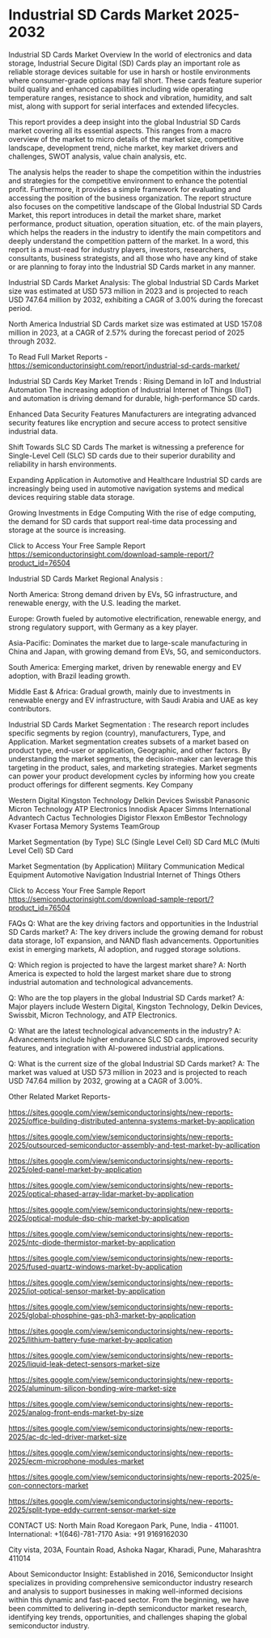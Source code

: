 <h1>Industrial SD Cards Market 2025-2032</h1>
Industrial SD Cards Market Overview
In the world of electronics and data storage, Industrial Secure Digital (SD) Cards play an important role as reliable storage devices suitable for use in harsh or hostile environments where consumer-grade options may fall short. These cards feature superior build quality and enhanced capabilities including wide operating temperature ranges, resistance to shock and vibration, humidity, and salt mist, along with support for serial interfaces and extended lifecycles.

This report provides a deep insight into the global Industrial SD Cards market covering all its essential aspects. This ranges from a macro overview of the market to micro details of the market size, competitive landscape, development trend, niche market, key market drivers and challenges, SWOT analysis, value chain analysis, etc.

The analysis helps the reader to shape the competition within the industries and strategies for the competitive environment to enhance the potential profit. Furthermore, it provides a simple framework for evaluating and accessing the position of the business organization. The report structure also focuses on the competitive landscape of the Global Industrial SD Cards Market, this report introduces in detail the market share, market performance, product situation, operation situation, etc. of the main players, which helps the readers in the industry to identify the main competitors and deeply understand the competition pattern of the market.
In a word, this report is a must-read for industry players, investors, researchers, consultants, business strategists, and all those who have any kind of stake or are planning to foray into the Industrial SD Cards market in any manner.

Industrial SD Cards Market Analysis:
The global Industrial SD Cards Market size was estimated at USD 573 million in 2023 and is projected to reach USD 747.64 million by 2032, exhibiting a CAGR of 3.00% during the forecast period.

North America Industrial SD Cards market size was estimated at USD 157.08 million in 2023, at a CAGR of 2.57% during the forecast period of 2025 through 2032.

To Read Full Market Reports -
https://semiconductorinsight.com/report/industrial-sd-cards-market/

Industrial SD Cards Key Market Trends :
Rising Demand in IoT and Industrial Automation
The increasing adoption of Industrial Internet of Things (IIoT) and automation is driving demand for durable, high-performance SD cards.

Enhanced Data Security Features
Manufacturers are integrating advanced security features like encryption and secure access to protect sensitive industrial data.

Shift Towards SLC SD Cards
The market is witnessing a preference for Single-Level Cell (SLC) SD cards due to their superior durability and reliability in harsh environments.

Expanding Application in Automotive and Healthcare
Industrial SD cards are increasingly being used in automotive navigation systems and medical devices requiring stable data storage.

Growing Investments in Edge Computing
With the rise of edge computing, the demand for SD cards that support real-time data processing and storage at the source is increasing.

Click to Access Your Free Sample Report
https://semiconductorinsight.com/download-sample-report/?product_id=76504

Industrial SD Cards Market Regional Analysis :

North America:
Strong demand driven by EVs, 5G infrastructure, and renewable energy, with the U.S. leading the market.

Europe:
Growth fueled by automotive electrification, renewable energy, and strong regulatory support, with Germany as a key player.

Asia-Pacific:
Dominates the market due to large-scale manufacturing in China and Japan, with growing demand from EVs, 5G, and semiconductors.

South America:
Emerging market, driven by renewable energy and EV adoption, with Brazil leading growth.

Middle East & Africa:
Gradual growth, mainly due to investments in renewable energy and EV infrastructure, with Saudi Arabia and UAE as key contributors.

Industrial SD Cards Market Segmentation :
The research report includes specific segments by region (country), manufacturers, Type, and Application. Market segmentation creates subsets of a market based on product type, end-user or application, Geographic, and other factors. By understanding the market segments, the decision-maker can leverage this targeting in the product, sales, and marketing strategies. Market segments can power your product development cycles by informing how you create product offerings for different segments.
Key Company

Western Digital
Kingston Technology
Delkin Devices
Swissbit
Panasonic
Micron Technology
ATP Electronics
Innodisk
Apacer
Simms International
Advantech
Cactus Technologies
Digistor
Flexxon
EmBestor Technology
Kvaser
Fortasa Memory Systems
TeamGroup

Market Segmentation (by Type)
SLC (Single Level Cell) SD Card
MLC (Multi Level Cell) SD Card

Market Segmentation (by Application)
Military
Communication
Medical Equipment
Automotive Navigation
Industrial Internet of Things
Others

Click to Access Your Free Sample Report
https://semiconductorinsight.com/download-sample-report/?product_id=76504

FAQs
Q: What are the key driving factors and opportunities in the Industrial SD Cards market?
A: The key drivers include the growing demand for robust data storage, IoT expansion, and NAND flash advancements. Opportunities exist in emerging markets, AI adoption, and rugged storage solutions.

Q: Which region is projected to have the largest market share?
A: North America is expected to hold the largest market share due to strong industrial automation and technological advancements.

Q: Who are the top players in the global Industrial SD Cards market?
A: Major players include Western Digital, Kingston Technology, Delkin Devices, Swissbit, Micron Technology, and ATP Electronics.

Q: What are the latest technological advancements in the industry?
A: Advancements include higher endurance SLC SD cards, improved security features, and integration with AI-powered industrial applications.

Q: What is the current size of the global Industrial SD Cards market?
A: The market was valued at USD 573 million in 2023 and is projected to reach USD 747.64 million by 2032, growing at a CAGR of 3.00%.

Other Related Market Reports-

https://sites.google.com/view/semiconductorinsights/new-reports-2025/office-building-distributed-antenna-systems-market-by-application

https://sites.google.com/view/semiconductorinsights/new-reports-2025/outsourced-semiconductor-assembly-and-test-market-by-apllication

https://sites.google.com/view/semiconductorinsights/new-reports-2025/oled-panel-market-by-application

https://sites.google.com/view/semiconductorinsights/new-reports-2025/optical-phased-array-lidar-market-by-application

https://sites.google.com/view/semiconductorinsights/new-reports-2025/optical-module-dsp-chip-market-by-application

https://sites.google.com/view/semiconductorinsights/new-reports-2025/ntc-diode-thermistor-market-by-application

https://sites.google.com/view/semiconductorinsights/new-reports-2025/fused-quartz-windows-market-by-application

https://sites.google.com/view/semiconductorinsights/new-reports-2025/iot-optical-sensor-market-by-application

https://sites.google.com/view/semiconductorinsights/new-reports-2025/global-phosphine-gas-ph3-market-by-application

https://sites.google.com/view/semiconductorinsights/new-reports-2025/lithium-battery-fuse-market-by-application

https://sites.google.com/view/semiconductorinsights/new-reports-2025/liquid-leak-detect-sensors-market-size

https://sites.google.com/view/semiconductorinsights/new-reports-2025/aluminum-silicon-bonding-wire-market-size

https://sites.google.com/view/semiconductorinsights/new-reports-2025/analog-front-ends-market-by-size

https://sites.google.com/view/semiconductorinsights/new-reports-2025/ac-dc-led-driver-market-size

https://sites.google.com/view/semiconductorinsights/new-reports-2025/ecm-microphone-modules-market

https://sites.google.com/view/semiconductorinsights/new-reports-2025/e-con-connectors-market

https://sites.google.com/view/semiconductorinsights/new-reports-2025/split-type-eddy-current-sensor-market-size

CONTACT US:
North Main Road Koregaon Park, Pune, India - 411001.
International: +1(646)-781-7170
Asia: +91 9169162030

City vista, 203A, Fountain Road, Ashoka Nagar, Kharadi, Pune, Maharashtra 411014

About Semiconductor Insight:
Established in 2016, Semiconductor Insight specializes in providing comprehensive semiconductor industry research and analysis to support businesses in making well-informed decisions within this dynamic and fast-paced sector. From the beginning, we have been committed to delivering in-depth semiconductor market research, identifying key trends, opportunities, and challenges shaping the global semiconductor industry.
